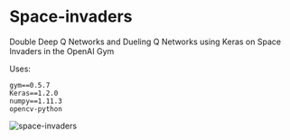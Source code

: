 # Space-invaders
Double Deep Q Networks and Dueling Q Networks using Keras on Space Invaders in the OpenAI Gym

Uses:
```
gym==0.5.7
Keras==1.2.0
numpy==1.11.3
opencv-python
```
![space-invaders](https://user-images.githubusercontent.com/46573631/62067986-b0f07600-b1fa-11e9-9866-8c8a96c61815.gif)
